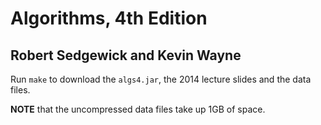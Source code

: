 # Algorithms, 4th Edition
## Robert Sedgewick and Kevin Wayne

Run `make` to download the `algs4.jar`, the 2014 lecture slides and the data files.

**NOTE** that the uncompressed data files take up 1GB of space.
